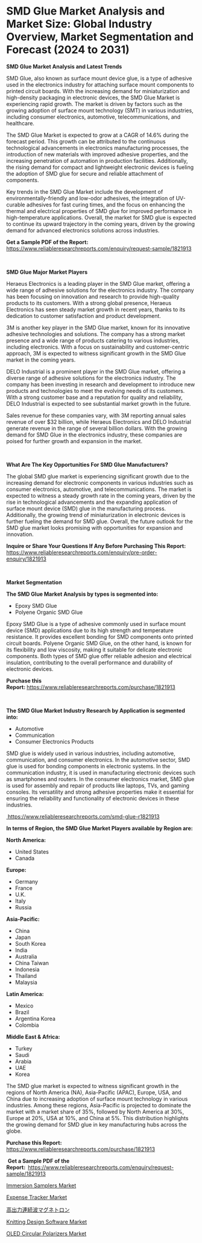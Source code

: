 <p><h1>SMD Glue Market Analysis and Market Size: Global Industry Overview, Market Segmentation and Forecast (2024 to 2031)</h1></p><p><strong>SMD Glue Market Analysis and Latest Trends</strong></p>
<p><p>SMD Glue, also known as surface mount device glue, is a type of adhesive used in the electronics industry for attaching surface mount components to printed circuit boards. With the increasing demand for miniaturization and high-density packaging in electronic devices, the SMD Glue Market is experiencing rapid growth. The market is driven by factors such as the growing adoption of surface mount technology (SMT) in various industries, including consumer electronics, automotive, telecommunications, and healthcare.</p><p>The SMD Glue Market is expected to grow at a CAGR of 14.6% during the forecast period. This growth can be attributed to the continuous technological advancements in electronics manufacturing processes, the introduction of new materials with improved adhesive properties, and the increasing penetration of automation in production facilities. Additionally, the rising demand for compact and lightweight electronic devices is fueling the adoption of SMD glue for secure and reliable attachment of components.</p><p>Key trends in the SMD Glue Market include the development of environmentally-friendly and low-odor adhesives, the integration of UV-curable adhesives for fast curing times, and the focus on enhancing the thermal and electrical properties of SMD glue for improved performance in high-temperature applications. Overall, the market for SMD glue is expected to continue its upward trajectory in the coming years, driven by the growing demand for advanced electronics solutions across industries.</p></p>
<p><strong>Get a Sample PDF of the Report:&nbsp;</strong> <a href="https://www.reliableresearchreports.com/enquiry/request-sample/1821913">https://www.reliableresearchreports.com/enquiry/request-sample/1821913</a></p>
<p>&nbsp;</p>
<p><strong>SMD Glue Major Market Players</strong></p>
<p><p>Heraeus Electronics is a leading player in the SMD Glue market, offering a wide range of adhesive solutions for the electronics industry. The company has been focusing on innovation and research to provide high-quality products to its customers. With a strong global presence, Heraeus Electronics has seen steady market growth in recent years, thanks to its dedication to customer satisfaction and product development.</p><p>3M is another key player in the SMD Glue market, known for its innovative adhesive technologies and solutions. The company has a strong market presence and a wide range of products catering to various industries, including electronics. With a focus on sustainability and customer-centric approach, 3M is expected to witness significant growth in the SMD Glue market in the coming years.</p><p>DELO Industrial is a prominent player in the SMD Glue market, offering a diverse range of adhesive solutions for the electronics industry. The company has been investing in research and development to introduce new products and technologies to meet the evolving needs of its customers. With a strong customer base and a reputation for quality and reliability, DELO Industrial is expected to see substantial market growth in the future.</p><p>Sales revenue for these companies vary, with 3M reporting annual sales revenue of over $32 billion, while Heraeus Electronics and DELO Industrial generate revenue in the range of several billion dollars. With the growing demand for SMD Glue in the electronics industry, these companies are poised for further growth and expansion in the market.</p></p>
<p>&nbsp;</p>
<p><strong>What Are The Key Opportunities For SMD Glue Manufacturers?</strong></p>
<p><p>The global SMD glue market is experiencing significant growth due to the increasing demand for electronic components in various industries such as consumer electronics, automotive, and telecommunications. The market is expected to witness a steady growth rate in the coming years, driven by the rise in technological advancements and the expanding application of surface mount device (SMD) glue in the manufacturing process. Additionally, the growing trend of miniaturization in electronic devices is further fueling the demand for SMD glue. Overall, the future outlook for the SMD glue market looks promising with opportunities for expansion and innovation.</p></p>
<p><strong>Inquire or Share Your Questions If Any Before Purchasing This Report:</strong> <a href="https://www.reliableresearchreports.com/enquiry/pre-order-enquiry/1821913">https://www.reliableresearchreports.com/enquiry/pre-order-enquiry/1821913</a></p>
<p>&nbsp;</p>
<p><strong>Market Segmentation</strong></p>
<p><strong>The SMD Glue Market Analysis by types is segmented into:</strong></p>
<p><ul><li>Epoxy SMD Glue</li><li>Polyene Organic SMD Glue</li></ul></p>
<p><p>Epoxy SMD Glue is a type of adhesive commonly used in surface mount device (SMD) applications due to its high strength and temperature resistance. It provides excellent bonding for SMD components onto printed circuit boards. Polyene Organic SMD Glue, on the other hand, is known for its flexibility and low viscosity, making it suitable for delicate electronic components. Both types of SMD glue offer reliable adhesion and electrical insulation, contributing to the overall performance and durability of electronic devices.</p></p>
<p><strong>Purchase this Report:&nbsp;</strong><a href="https://www.reliableresearchreports.com/purchase/1821913">https://www.reliableresearchreports.com/purchase/1821913</a></p>
<p>&nbsp;</p>
<p><strong>The SMD Glue Market Industry Research by Application is segmented into:</strong></p>
<p><ul><li>Automotive</li><li>Communication</li><li>Consumer Electronics Products</li></ul></p>
<p><p>SMD glue is widely used in various industries, including automotive, communication, and consumer electronics. In the automotive sector, SMD glue is used for bonding components in electronic systems. In the communication industry, it is used in manufacturing electronic devices such as smartphones and routers. In the consumer electronics market, SMD glue is used for assembly and repair of products like laptops, TVs, and gaming consoles. Its versatility and strong adhesive properties make it essential for ensuring the reliability and functionality of electronic devices in these industries.</p></p>
<p><a href="https://www.reliableresearchreports.com/smd-glue-r1821913">&nbsp;https://www.reliableresearchreports.com/smd-glue-r1821913</a></p>
<p><strong>In terms of Region, the SMD Glue Market Players available by Region are:</strong></p>
<p>
    <p> <strong> North America: </strong>
        <ul>
            <li>United States</li>
            <li>Canada</li>
        </ul>
        </p> 
    <p> <strong> Europe: </strong>
        <ul>
            <li>Germany</li>
            <li>France</li>
            <li>U.K.</li>
            <li>Italy</li>
            <li>Russia</li>
        </ul>
        </p> 
    <p> <strong> Asia-Pacific: </strong>
        <ul>
            <li>China</li>
            <li>Japan</li>
            <li>South Korea</li>
            <li>India</li>
            <li>Australia</li>
            <li>China Taiwan</li>
            <li>Indonesia</li>
            <li>Thailand</li>
            <li>Malaysia</li>
        </ul>
        </p> 
    <p> <strong> Latin America: </strong>
        <ul>
            <li>Mexico</li>
            <li>Brazil</li>
            <li>Argentina Korea</li>
            <li>Colombia</li>
        </ul>
        </p> 
    <p> <strong> Middle East & Africa: </strong>
        <ul>
            <li>Turkey</li>
            <li>Saudi</li>
            <li>Arabia</li>
            <li>UAE</li>
            <li>Korea</li>
        </ul>
    </p>
    </p>
<p><p>The SMD glue market is expected to witness significant growth in the regions of North America (NA), Asia-Pacific (APAC), Europe, USA, and China due to increasing adoption of surface mount technology in various industries. Among these regions, Asia-Pacific is projected to dominate the market with a market share of 35%, followed by North America at 30%, Europe at 20%, USA at 10%, and China at 5%. This distribution highlights the growing demand for SMD glue in key manufacturing hubs across the globe.</p></p>
<p><strong>Purchase this Report: </strong><a href="https://www.reliableresearchreports.com/purchase/1821913">https://www.reliableresearchreports.com/purchase/1821913</a></p>
<p>&nbsp;<strong>Get a Sample PDF of the Report:&nbsp;&nbsp;</strong><a href="https://www.reliableresearchreports.com/enquiry/request-sample/1821913">https://www.reliableresearchreports.com/enquiry/request-sample/1821913</a></p>
<p><strong></strong></p>
<p><p><a href="https://www.linkedin.com/pulse/immersion-samplers-market-growth-outlook-from-2024-2031-ejtcc?trackingId=hKvi1G4sVXawCJckZrwJjg%3D%3D">Immersion Samplers Market</a></p><p><a href="https://github.com/jhcraigie/Market-Research-Report-List-4/blob/main/expense-tracker-market.md">Expense Tracker Market</a></p><p><a href="https://github.com/klon646/Market-Research-Report-List-2/blob/main/962506090069.md">高出力連続波マグネトロン</a></p><p><a href="https://github.com/PeterParrish5/Market-Research-Report-List-5/blob/main/knitting-design-software-market.md">Knitting Design Software Market</a></p><p><a href="https://www.linkedin.com/pulse/navigating-global-oled-circular-polarizers-market-landscape-3zhnf">OLED Circular Polarizers Market</a></p></p>